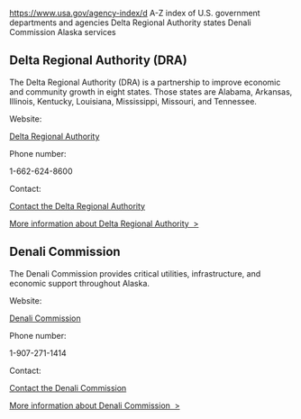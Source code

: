 

https://www.usa.gov/agency-index/d
A-Z index of U.S. government departments and agencies
Delta Regional Authority states
Denali Commission Alaska services

Delta Regional Authority (DRA)
------------------------------

The Delta Regional Authority (DRA) is a partnership to improve economic and community growth in eight states. Those states are Alabama, Arkansas, Illinois, Kentucky, Louisiana, Mississippi, Missouri, and Tennessee.

Website:

[Delta Regional Authority](https://dra.gov/)

Phone number:

1-662-624-8600

Contact:

[Contact the Delta Regional Authority](https://dra.gov/accountability/connect/)

[More information about Delta Regional Authority  >](https://www.usa.gov/agencies/delta-regional-authority)

Denali Commission
-----------------

The Denali Commission provides critical utilities, infrastructure, and economic support throughout Alaska.

Website:

[Denali Commission](https://www.denali.gov/)

Phone number:

1-907-271-1414

Contact:

[Contact the Denali Commission](https://www.denali.gov/contact/)

[More information about Denali Commission  >](https://www.usa.gov/agencies/denali-commission)
